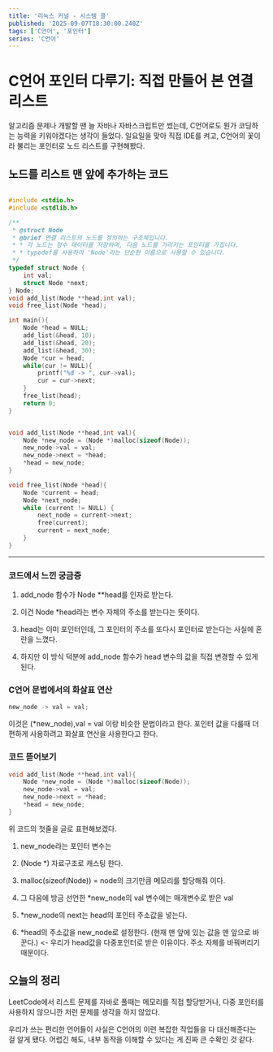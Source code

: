 ```yaml
---
title: '리눅스 커널 - 시스템 콜'
published: '2025-09-07T18:30:00.240Z'
tags: ['C언어', '포인터']
series: 'C언어'
---
```


# C언어 포인터 다루기: 직접 만들어 본 연결 리스트

알고리즘 문제나 개발할 땐 늘 자바나 자바스크립트만 썼는데, C언어로도 뭔가 코딩하는 능력을 키워야겠다는 생각이 들었다. 일요일을 맞아 직접 IDE를 켜고, C언어의 꽃이라 불리는 포인터로 노드 리스트를 구현해봤다.

## 노드를 리스트 맨 앞에 추가하는 코드

~~~C

#include <stdio.h>
#include <stdlib.h>

/**
 * @struct Node
 * @brief 연결 리스트의 노드를 정의하는 구조체입니다.
 * * 각 노드는 정수 데이터를 저장하며, 다음 노드를 가리키는 포인터를 가집니다.
 * * typedef를 사용하여 'Node'라는 단순한 이름으로 사용할 수 있습니다.
 */
typedef struct Node {
    int val;
    struct Node *next;
} Node;
void add_list(Node **head,int val);
void free_list(Node *head);

int main(){
    Node *head = NULL;
    add_list(&head, 10);
    add_list(&head, 20);
    add_list(&head, 30);
    Node *cur = head;
    while(cur != NULL){
        printf("%d -> ", cur->val);
        cur = cur->next;
    }
    free_list(head);
    return 0;
}


void add_list(Node **head,int val){
    Node *new_node = (Node *)malloc(sizeof(Node));
    new_node->val = val;
    new_node->next = *head;
    *head = new_node;
}

void free_list(Node *head){
    Node *current = head;
    Node *next_node;
    while (current != NULL) {
        next_node = current->next;
        free(current);
        current = next_node;
    }
}
~~~


---
### 코드에서 느낀 궁금증

1. add_node 함수가 Node **head를 인자로 받는다.

2. 이건 Node *head라는 변수 자체의 주소를 받는다는 뜻이다.

3. head는 이미 포인터인데, 그 포인터의 주소를 또다시 포인터로 받는다는 사실에 혼란을 느꼈다.

4. 하지만 이 방식 덕분에 add_node 함수가 head 변수의 값을 직접 변경할 수 있게 된다.

### C언어 문법에서의 화살표 연산
~~~ C
new_node -> val = val;
~~~

이것은 (*new_node),val = val 이랑 비슷한 문법이라고 한다.
포인터 값을 다룰때 더 편하게 사용하려고 화살표 연산을 사용한다고 한다.

### 코드 뜯어보기
~~~ C
void add_list(Node **head,int val){
    Node *new_node = (Node *)malloc(sizeof(Node));
    new_node->val = val;
    new_node->next = *head;
    *head = new_node;
}
~~~

위 코드의 첫줄을 글로 표현해보겠다.
1. new_node라는 포인터 변수는
2. (Node *) 자료구조로 캐스팅 한다.
3. malloc(sizeof(Node)) = node의 크기만큼 메모리를 할당해줘 이다.

4. 그 다음에 방금 선언한 *new_node의 val 변수에는 매개변수로 받은 val
5. *new_node의 next는 head의 포인터 주소값을 넣는다.
6. *head의 주소값을 new_node로 설정한다. (현재 맨 앞에 있는 값을 맨 앞으로 바꾼다.) <- 우리가 head값을 다중포인터로 받은 이유이다. 주소 자체를 바꿔버리기 때문이다.


## 오늘의 정리
LeetCode에서 리스트 문제를 자바로 풀때는 메모리를 직접 할당받거나, 다중 포인터를 사용하지 않으니깐 저런 문제를 생각을 하지 않았다.

우리가 쓰는 편리한 언어들이 사실은 C언어의 이런 복잡한 작업들을 다 대신해준다는 걸 알게 됐다. 어렵긴 해도, 내부 동작을 이해할 수 있다는 게 진짜 큰 수확인 것 같다.